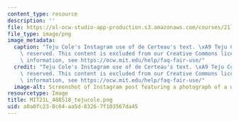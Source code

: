 ```yaml
---
content_type: resource
description: ''
file: https://ol-ocw-studio-app-production.s3.amazonaws.com/courses/21l-488-contemporary-literature-street-haunting-in-the-global-city-spring-2018/a0a0fc238c64aa5d83267f103567da45_MIT21L_488S18_tejucole.png
file_type: image/png
image_metadata:
  caption: "Teju Cole's Instagram use of de Certeau's text. \xA9 Teju Cole. All rights\
    \ reserved. This content is excluded from our Creative Commons license. For more\
    \ information, see https://ocw.mit.edu/help/faq-fair-use/"
  credit: "Teju Cole's Instagram use of de Certeau's text. \xA9 Teju Cole. All rights\
    \ reserved. This content is excluded from our Creative Commons license. For more\
    \ information, see https://ocw.mit.edu/help/faq-fair-use/"
  image-alt: Screenshot of Instagram post featuring a photograph of a wall and text.
resourcetype: Image
title: MIT21L_488S18_tejucole.png
uid: a0a0fc23-8c64-aa5d-8326-7f103567da45
---
```

